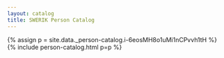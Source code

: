 ```yaml
---
layout: catalog
title: SWERIK Person Catalog
---
```

{% assign p = site.data._person-catalog.i-6eosMH8o1uMi1nCPvvh1tH %}
{% include person-catalog.html p=p %}

